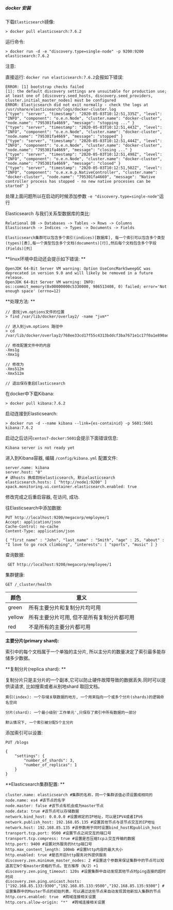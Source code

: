 ##### docker 安装

下载`Elasticsearch`镜像: 

```shell
> docker pull elasticsearch:7.6.2
```

运行命令: 

```shell
> docker run -d -e "discovery.type=single-node" -p 9200:9200  elasticsearch:7.6.2
```

注意: 

直接运行: `docker run elasticsearch:7.6.2`会报如下错误: 

```
ERROR: [1] bootstrap checks failed
[1]: the default discovery settings are unsuitable for production use; at least one of [discovery.seed_hosts, discovery.seed_providers, cluster.initial_master_nodes] must be configured
ERROR: Elasticsearch did not exit normally - check the logs at /usr/share/elasticsearch/logs/docker-cluster.log
{"type": "server", "timestamp": "2020-05-03T10:12:51,335Z", "level": "INFO", "component": "o.e.n.Node", "cluster.name": "docker-cluster", "node.name": "795301fa4669", "message": "stopping ..." }
{"type": "server", "timestamp": "2020-05-03T10:12:51,443Z", "level": "INFO", "component": "o.e.n.Node", "cluster.name": "docker-cluster", "node.name": "795301fa4669", "message": "stopped" }
{"type": "server", "timestamp": "2020-05-03T10:12:51,444Z", "level": "INFO", "component": "o.e.n.Node", "cluster.name": "docker-cluster", "node.name": "795301fa4669", "message": "closing ..." }
{"type": "server", "timestamp": "2020-05-03T10:12:51,498Z", "level": "INFO", "component": "o.e.n.Node", "cluster.name": "docker-cluster", "node.name": "795301fa4669", "message": "closed" }
{"type": "server", "timestamp": "2020-05-03T10:12:51,502Z", "level": "INFO", "component": "o.e.x.m.p.NativeController", "cluster.name": "docker-cluster", "node.name": "795301fa4669", "message": "Native controller process has stopped - no new native processes can be started" }
```

处理上面问题所以在启动的时候添加参数 `-e "discovery.type=single-node"`运行



Elasticsearch 与我们关系型数据库的类比: 

```
Relational DB -> Databases -> Tables -> Rows -> Columns
Elasticsearch -> Indices -> Types -> Documents -> Fields
```

`Elasticsearch集群可以包含多个索引(indices)[数据库], 每一个索引可以包含多个类型(types)[表],每一个类型包含多个文档(documents)[行],然后每个文档包含多个字段(Fields)[列]`



**linux环境中启动还会提示如下错误: **

```
OpenJDK 64-Bit Server VM warning: Option UseConcMarkSweepGC was deprecated in version 9.0 and will likely be removed in a future release.
OpenJDK 64-Bit Server VM warning: INFO: os::commit_memory(0x00000000c5330000, 986513408, 0) failed; error='Not enough space' (errno=12)
```



**处理方法: **

```
// 查找jvm.options文件的位置
> find /var/lib/docker/overlay2/ -name "jvm*"

// 进入到jvm.options 路径中
> cd  /var/lib/docker/overlay2/768ee33cd17f55c4313bddcf3ba7671e1c17f0a1e890ad878abf55ca43ffe2bf/diff/usr/share/elasticsearch/config/

// 修改配置文件中的内容
-Xms1g
-Xmx1g

// 修改为
-Xms512m
-Xmx512m

// 退出保存重启Elasticsearch
```



在docker中下载Kibana: 

```
> docker pull kibana:7.6.2
```

启动连接到Elasticsearch:

```
> docker run -d --name kibana --link={es-containid} -p 5601:5601 kibana:7.6.2
```

启动之后访问`centos7-docker:5601`会提示下面错误信息: 

```
Kibana server is not ready yet
```

进入到Kibana容器, 编辑 `/config/kibana.yml` 配置文件: 

```
server.name: kibana
server.host: "0"
# 讲hosts 换成目标elasticsearch, 默认elasticsearch
elasticsearch.hosts: [ "http://node1:9200" ]
xpack.monitoring.ui.container.elasticsearch.enabled: true
```

修改完成之后重启容器, 在访问, 成功.



往Elasticsearch中添加数据: 

```
PUT http://localhost:9200/megacorp/employee/1
Accept: application/json
Cache-Control: no-cache
Content-Type: application/json

{ "first_name" : "John", "last_name" : "Smith", "age" : 25, "about" : "I love to go rock climbing", "interests": [ "sports", "music" ] }

```

查询数据: 

` GET http://localhost:9200/megacorp/employee/1`

集群健康: 

`GET /_cluster/health`

| 颜色   | 意义                                       |
| ------ | ------------------------------------------ |
| green  | 所有主要分片和复制分片均可用               |
| yellow | 所有主要分片可用, 但不是所有复制分片都可用 |
| red    | 不是所有的主要分片都可用                   |

**主要分片(primary shard):**

索引中的每个文档属于一个单独的主分片, 所以主分片的数量决定了索引最多能存储多少数据。

**复制分片(replica shard): **

复制分片只是主分片的一个副本,它可以防止硬件故障导致的数据丢失.同时可以提供读请求, 比如搜索或者从别地shard 取回文档。

`索引(index): 一个存储关联数据的地方, 一个用来指向一个或多个分片(shards)的逻辑命名空间`

`分片(shard): 一个最小级别'工作单元',只保存了索引中所有数据的一部分`



`默认情况下, 一个索引被分配5个主分片`

添加索引可以设置: 

```
PUT /blogs

{
	"settings": {
		"number_of_shards": 3,
		"number_of_replicas": 1
	}
}
```



**Elasticsearch集群配置: **

```
cluster.name: elasticsearch #集群的名称，同一个集群该值必须设置成相同的
node.name: es4 #该节点的名字
node.master: false #该节点有机会成为master节点
node.data: true #该节点可以存储数据
network.bind_host: 0.0.0.0 #设置绑定的IP地址，可以是IPV4或者IPV6
network.publish_host: 192.168.85.135 #设置其他节点与该节点交互的IP地址
network.host: 192.168.85.135 #该参数用于同时设置bind_host和publish_host
transport.tcp.port: 9500 #设置节点之间交互的端口号
transport.tcp.compress: true #设置是否压缩tcp上交互传输的数据
http.port: 9400 #设置对外服务的http端口号
http.max_content_length: 100mb #设置http内容的最大大小
http.enabled: true #是否开启http服务对外提供服务
discovery.zen.minimum_master_nodes: 2 #设置这个参数来保证集群中的节点可以知道其它N个有master资格的节点。官方推荐（N/2）+1
discovery.zen.ping_timeout: 120s #设置集群中自动发现其他节点时ping连接的超时时间
discovery.zen.ping.unicast.hosts: ["192.168.85.133:9300","192.168.85.133:9500","192.168.85.135:9300"] #设置集群中的Master节点的初始列表，可以通过这些节点来自动发现其他新加入集群的节点
http.cors.enabled: true  #跨域连接相关设置
http.cors.allow-origin: "*"  #跨域连接相关设置  
```


